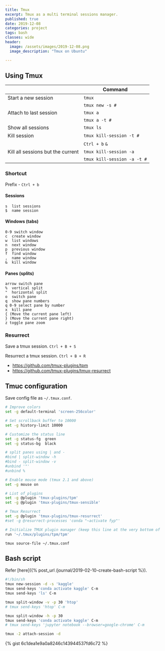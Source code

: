 ```yaml
---
title: Tmux
excerpt: Tmux as a multi terminal sessions manager.
published: true
date: 2019-12-08
categories: project
tags: bash
classes: wide
header:
  image: /assets/images/2019-12-08.png
  image_description: "Tmux on Ubuntu"

---
```


## Using Tmux

|                                   | Command                     |
|-----------------------------------|-----------------------------|
| Start a new session               | `tmux`                      |
|                                   | `tmux new -s #`             |
| Attach to last session            | `tmux a`                    |
|                                   | `tmux a -t #`               |
| Show all sessions                 | `tmux ls`                   |
| Kill session                      | `tmux kill-session -t #`    |
|                                   | `Ctrl + b` `&`              |
| Kill all sessions but the current | `tmux kill-session -a`      |
|                                   | `tmux kill-session -a -t #` |

### Shortcut
Prefix - `Ctrl + b`

#### Sessions
    s  list sessions
    $  name session

#### Windows (tabs)
    0-9 switch window
    c  create window
    w  list windows
    n  next window
    p  previous window
    f  find window
    ,  name window
    &  kill window

#### Panes (splits)
    arrow switch pane
    %  vertical split
    "  horizontal split
    o  switch pane
    q  show pane numbers
    q 0-9 select pane by number
    x  kill pane
    { (Move the current pane left)
    } (Move the current pane right)
    z toggle pane zoom

### Resurrect
Save a tmux session.
`Ctrl + B + S`

Resurrect a tmux session.
`Ctrl + B + R`

- https://github.com/tmux-plugins/tpm
- https://github.com/tmux-plugins/tmux-resurrect


## Tmuc configuration

Save config file as `~/.tmux.conf`.

``` bash
# Improve colors
set -g default-terminal 'screen-256color'

# Set scrollback buffer to 10000
set -g history-limit 10000

# Customize the status line
set -g status-fg  green
set -g status-bg  black

# split panes using | and -
#bind | split-window -h
#bind - split-window -v
#unbind '"'
#unbind %

# Enable mouse mode (tmux 2.1 and above)
set -g mouse on

# List of plugins
set -g @plugin 'tmux-plugins/tpm'
set -g @plugin 'tmux-plugins/tmux-sensible'

# Tmux Resurrect
set -g @plugin 'tmux-plugins/tmux-resurrect'
#set -g @resurrect-processes 'conda "~activate fyp"'

# Initialize TMUX plugin manager (keep this line at the very bottom of tmux.conf)
run '~/.tmux/plugins/tpm/tpm'

```

`tmux source-file ~/.tmux.conf`

## Bash script

Refer [here]({% post_url /journal/2019-02-10-create-bash-script %}).

``` bash
#!/bin/sh
tmux new-session -d -s 'kaggle'
tmux send-keys 'conda activate kaggle' C-m
tmux send-keys 'ls' C-m

tmux split-window -v -p 30 'htop'
# tmux send-keys 'htop' C-m

tmux split-window -h -p 30
tmux send-keys 'conda activate kaggle' C-m
# tmux send-keys 'jupyter notebook --browser=google-chrome' C-m

tmux -2 attach-session -d
```

{% gist 6c1dea1e9a0a8246c143944537fd6c72 %}

